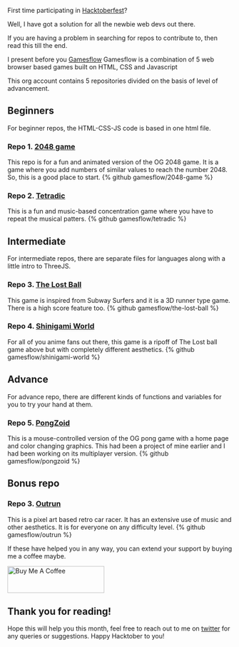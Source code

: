 First time participating in [Hacktoberfest](https://hacktoberfest.digitalocean.com/)?

Well, I have got a solution for all the newbie web devs out there.

If you are having a problem in searching for repos to contribute to, then read this till the end.

I present before you [Gamesflow](https://github.com/Gamesflow)
Gamesflow is a combination of 5 web browser based games built on HTML, CSS and Javascript

This org account contains 5 repositories divided on the basis of level of advancement.

## Beginners
For beginner repos, the HTML-CSS-JS code is based in one html file.

### Repo 1. [2048 game](https://two0four8.onrender.com)

This repo is for a fun and animated version of the OG 2048 game. It is a game where you add numbers of similar values to reach the number 2048. So, this is a good place to start.
{% github gamesflow/2048-game %}

### Repo 2. [Tetradic](https://tetradic.onrender.com)

This is a fun and music-based concentration game where you have to repeat the musical patters. 
{% github gamesflow/tetradic %}

## Intermediate
For intermediate repos, there are separate files for languages along with a little intro to ThreeJS.

### Repo 3. [The Lost Ball](https://thelostball.onrender.com)
This game is inspired from Subway Surfers and it is a 3D runner type game. There is a high score feature too.
{% github gamesflow/the-lost-ball %}

### Repo 4. [Shinigami World](https://shinigamiworld.onrender.com)
For all of you anime fans out there, this game is a ripoff of The Lost ball game above but with completely different aesthetics.
{% github gamesflow/shinigami-world %}

## Advance
For advance repo, there are different kinds of functions and variables for you to try your hand at them.

### Repo 5. [PongZoid](https://pongzoid.onrender.com)
This is a mouse-controlled version of the OG pong game with a home page and color changing graphics. This had been a project of mine earlier and I had been working on its multiplayer version. 
{% github gamesflow/pongzoid %}

## Bonus repo
### Repo 3. [Outrun](https://outrun.onrender.com/)
This is a pixel art based retro car racer. It has an extensive use of music and other aesthetics. It is for everyone on any difficulty level.
{% github gamesflow/outrun %}

If these have helped you in any way, you can extend your support by buying me a coffee maybe.

<a href="https://www.buymeacoffee.com/rainboestrykr" target="_blank"><img src="https://cdn.buymeacoffee.com/buttons/v2/default-yellow.png" alt="Buy Me A Coffee" style="height: 60px !important;width: 217px !important;" ></a>

## Thank you for reading!
Hope this will help you this month, feel free to reach out to me on [twitter](https://twitter.com/rainboestrykr) for any queries or suggestions. Happy Hacktober to you!

